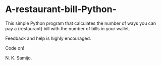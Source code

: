 # A-restaurant-bill-Python-

This simple Python program that calculates the number of ways you can pay a (restaurant) bill with the number of bills in your wallet.

Feedback and help is highly encouraged. 

Code on!

N. K. Samijo.